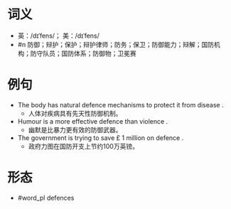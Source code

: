 # 词义
- 英：/dɪˈfens/； 美：/dɪˈfens/
- #n 防御；辩护；保护；辩护律师；防务；保卫；防御能力；辩解；国防机构；防守队员；国防体系；防御物；卫冕赛
# 例句
- The body has natural defence mechanisms to protect it from disease .
	- 人体对疾病具有先天性防御机制。
- Humour is a more effective defence than violence .
	- 幽默是比暴力更有效的防御武器。
- The government is trying to save £ 1 million on defence .
	- 政府力图在国防开支上节约100万英镑。
# 形态
- #word_pl defences

